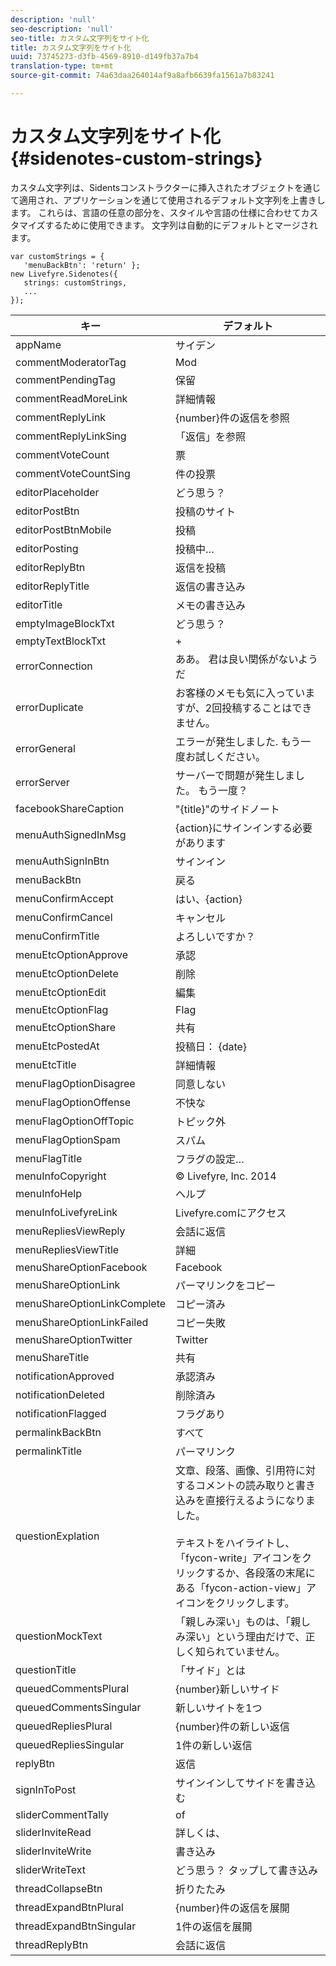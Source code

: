 ```yaml
---
description: 'null'
seo-description: 'null'
seo-title: カスタム文字列をサイト化
title: カスタム文字列をサイト化
uuid: 73745273-d3fb-4569-8910-d149fb37a7b4
translation-type: tm+mt
source-git-commit: 74a63daa264014af9a8afb6639fa1561a7b83241

---
```



# カスタム文字列をサイト化{#sidenotes-custom-strings}

カスタム文字列は、Sidentsコンストラクターに挿入されたオブジェクトを通じて適用され、アプリケーションを通じて使用されるデフォルト文字列を上書きします。 これらは、言語の任意の部分を、スタイルや言語の仕様に合わせてカスタマイズするために使用できます。 文字列は自動的にデフォルトとマージされます。

```
var customStrings = { 
   'menuBackBtn': 'return' }; 
new Livefyre.Sidenotes({ 
   strings: customStrings, 
   ...  
});
```

| キー | デフォルト |
|---|---|
| appName | サイデン |
| commentModeratorTag | Mod |
| commentPendingTag | 保留 |
| commentReadMoreLink | 詳細情報 |
| commentReplyLink | {number}件の返信を参照 |
| commentReplyLinkSing | 「返信」を参照 |
| commentVoteCount | 票 |
| commentVoteCountSing | 件の投票 |
| editorPlaceholder | どう思う？ |
| editorPostBtn | 投稿のサイト |
| editorPostBtnMobile | 投稿 |
| editorPosting | 投稿中… |
| editorReplyBtn | 返信を投稿 |
| editorReplyTitle | 返信の書き込み |
| editorTitle | メモの書き込み |
| emptyImageBlockTxt | どう思う？ |
| emptyTextBlockTxt | + |
| errorConnection | ああ。 君は良い関係がないようだ |
| errorDuplicate | お客様のメモも気に入っていますが、2回投稿することはできません。 |
| errorGeneral | エラーが発生しました. もう一度お試しください。 |
| errorServer | サーバーで問題が発生しました。 もう一度？ |
| facebookShareCaption | "{title}"のサイドノート |
| menuAuthSignedInMsg | {action}にサインインする必要があります |
| menuAuthSignInBtn | サインイン |
| menuBackBtn | 戻る |
| menuConfirmAccept | はい、{action} |
| menuConfirmCancel | キャンセル |
| menuConfirmTitle | よろしいですか？ |
| menuEtcOptionApprove | 承認 |
| menuEtcOptionDelete | 削除 |
| menuEtcOptionEdit | 編集 |
| menuEtcOptionFlag | Flag |
| menuEtcOptionShare | 共有 |
| menuEtcPostedAt | 投稿日： {date} |
| menuEtcTitle | 詳細情報 |
| menuFlagOptionDisagree | 同意しない |
| menuFlagOptionOffense | 不快な |
| menuFlagOptionOffTopic | トピック外 |
| menuFlagOptionSpam | スパム |
| menuFlagTitle | フラグの設定… |
| menuInfoCopyright | © Livefyre, Inc. 2014 |
| menuInfoHelp | ヘルプ |
| menuInfoLivefyreLink | Livefyre.comにアクセス |
| menuRepliesViewReply | 会話に返信 |
| menuRepliesViewTitle | 詳細 |
| menuShareOptionFacebook | Facebook |
| menuShareOptionLink | パーマリンクをコピー |
| menuShareOptionLinkComplete | コピー済み |
| menuShareOptionLinkFailed | コピー失敗 |
| menuShareOptionTwitter | Twitter |
| menuShareTitle | 共有 |
| notificationApproved | 承認済み |
| notificationDeleted | 削除済み |
| notificationFlagged | フラグあり |
| permalinkBackBtn | すべて |
| permalinkTitle | パーマリンク |
| questionExplation | 文章、段落、画像、引用符に対するコメントの読み取りと書き込みを直接行えるようになりました。<br><br>テキストをハイライトし、「fycon-write」アイコンをクリックするか、各段落の末尾にある「fycon-action-view」アイコンをクリックします。 |
| questionMockText | 「親しみ深い」ものは、「親しみ深い」という理由だけで、正しく知られていません。 |
| questionTitle | 「サイド」とは |
| queuedCommentsPlural | {number}新しいサイド |
| queuedCommentsSingular | 新しいサイトを1つ |
| queuedRepliesPlural | {number}件の新しい返信 |
| queuedRepliesSingular | 1件の新しい返信 |
| replyBtn | 返信 |
| signInToPost | サインインしてサイドを書き込む |
| sliderCommentTally | of |
| sliderInviteRead | 詳しくは、 |
| sliderInviteWrite | 書き込み |
| sliderWriteText | どう思う？ タップして書き込み |
| threadCollapseBtn | 折りたたみ |
| threadExpandBtnPlural | {number}件の返信を展開 |
| threadExpandBtnSingular | 1件の返信を展開 |
| threadReplyBtn | 会話に返信 |
